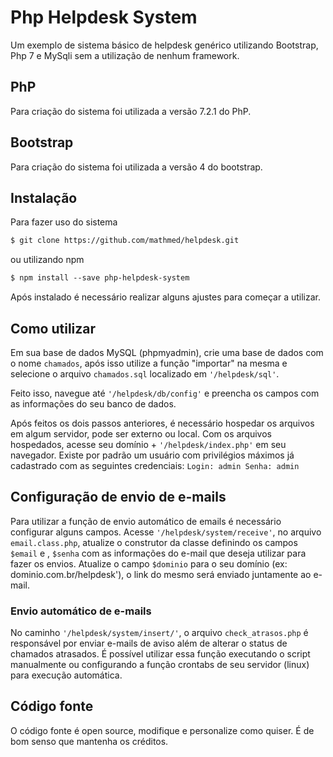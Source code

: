 # Php Helpdesk System
Um exemplo de sistema básico de helpdesk genérico utilizando Bootstrap, Php 7 e MySqli sem a utilização de nenhum framework.

## PhP
Para criação do sistema foi utilizada a versão 7.2.1 do PhP.

## Bootstrap
Para criação do sistema foi utilizada a versão 4 do bootstrap.

## Instalação
Para fazer uso do sistema
```html
$ git clone https://github.com/mathmed/helpdesk.git
```
ou utilizando npm

```html
$ npm install --save php-helpdesk-system
```

Após instalado é necessário realizar alguns ajustes para começar a utilizar.

## Como utilizar

Em sua base de dados MySQL (phpmyadmin), crie uma base de dados com o nome `chamados`, após isso utilize a função "importar" na mesma e selecione o arquivo `chamados.sql` localizado em `'/helpdesk/sql'`.

Feito isso, navegue até `'/helpdesk/db/config'` e preencha os campos com as informações do seu banco de dados.

Após feitos os dois passos anteriores, é necessário hospedar os arquivos em algum servidor, pode ser externo ou local. 
Com os arquivos hospedados, acesse seu domínio + `'/helpdesk/index.php'` em seu navegador.
Existe por padrão um usuário com privilégios máximos já cadastrado com as seguintes credenciais:
`Login: admin
  Senha: admin`
  
 ## Configuração de envio de e-mails
  
  Para utilizar a função de envio automático de emails é necessário configurar alguns campos.
  Acesse `'/helpdesk/system/receive'`, no arquivo `email.class.php`, atualize o construtor da classe definindo os campos `$email` e , `$senha` com as informações do e-mail que deseja utilizar para fazer os envios. Atualize o campo `$dominio` para o seu domínio (ex: dominio.com.br/helpdesk'), o link do mesmo será enviado juntamente ao e-mail. 
  
  ### Envio automático de e-mails
  No caminho `'/helpdesk/system/insert/'`, o arquivo `check_atrasos.php` é responsável por enviar e-mails de aviso além de alterar o status de chamados atrasados. É possível utilizar essa função executando o script manualmente ou configurando a função crontabs de seu servidor (linux) para execução automática.
  

##  Código fonte

O código fonte é open source, modifique e personalize como quiser. É de bom senso que mantenha os créditos.